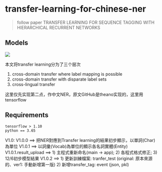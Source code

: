 # transfer-learning-for-chinese-ner

> follow paper TRANSFER LEARNING FOR SEQUENCE TAGGING WITH HIERARCHICAL RECURRENT NETWORKS

## Models

![](http://ww1.sinaimg.cn/large/e1ac6bd5ly1fwq2lqapizj21ba16ajzt.jpg)

本文将transfer learning分为了三个层次

1. cross-domain transfer where label mapping is possible
2. cross-domain transfer with disparate label sets
3. cross-lingual transfer

这里仅先实现第二点，作中文NER，原文GitHub是theano实现的，这里用tensorflow

## Requirements

```
tensorflow > 1.10
python == 3.65
```

V1.0:
    V1.0.0 ==> 把NER對應到Transfer learning的結果初步顯示，以單詞(Char)為單位
    V1.0.1 ==> 以詞彙(Vocab)為單位的顯示各名詞實體(Entity)
        V1.0.1.result_upload ==> 1) 主程式重新命名(main -> app); 2) 各程式格式修正; 3) 12/6初步模型結果
    V1.0.2 ==> 1) 更新訓練檔案: tranfer_test (original: 原本來源的、ver1: 手動新增第一版)
               2) 新增transfer_tag: event (json, pkl)
